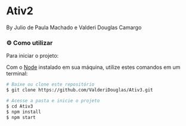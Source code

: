 # Ativ2

By Julio de Paula Machado e Valderi Douglas Camargo

### :gear: Como utilizar

Para iniciar o projeto:

Com o [Node](https://nodejs.org/en/) instalado em sua máquina, utilize estes comandos em um terminal:

```bash
# Baixe ou clone este repositório
$ git clone https://github.com/ValderiDouglas/Ativ3.git

# Acesse a pasta e inicie o projeto
$ cd Ativ3
$ npm install
$ npm start
```
